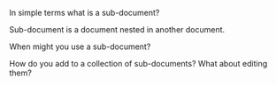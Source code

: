 In simple terms what is a sub-document?

Sub-document is a document nested in another document.


When might you use a sub-document?



How do you add to a collection of sub-documents? What about editing them?